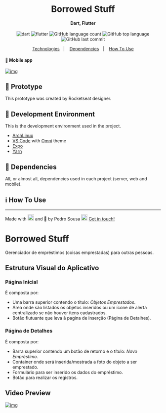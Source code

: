 <h1 align="center">
    Borrowed Stuff
    <br>
</h1>

<h4 align="center">
    Dart, Flutter
</h4>

<p align="center">
    <img alt="dart" src="https://img.shields.io/badge/dart-2.8.4-red" />
    <img alt="flutter" src="https://img.shields.io/badge/flutter-1.17.5-brightgreen" />
    <img alt="GitHub language count"
        src="https://img.shields.io/github/languages/count/sousapedro11/borrowed_stuff" />
    <img alt="GitHub top language" src="https://img.shields.io/github/languages/top/sousapedro11/borrowed_stuff" />
    <!-- <a target="_blank" href="https://wakatime.com/@saousapedro11/projects/wemoihugzf?start=2020-06-01&end=2020-06-07">
    </a> -->
    <img alt="GitHub last commit" src="https://img.shields.io/github/last-commit/sousapedro11/borrowed_stuff" />
</p>

<p align="center">
    <a href="#rocket-technologies">Technologies</a>&nbsp;&nbsp;&nbsp;|&nbsp;&nbsp;&nbsp;
    <a href="#bookmark_tabs-dependencies">Dependencies</a>&nbsp;&nbsp;&nbsp;|&nbsp;&nbsp;&nbsp;
    <a href="#information_source-how-to-use">How To Use</a>
</p>

#### :iphone: Mobile app

<p align="center">
<!-- <img width="250px" height="541px" alt="Preview Ecoleta Web" src="https://i.ibb.co/Zz4dPYp/photo-2020-06-07-00-08-25.jpg"> &nbsp;&nbsp;&nbsp; -->

[![img](https://img.youtube.com/vi/6me0-K_5b2I/hqdefault.jpg)](borrowed_stuff)

</p>

## :trident: Prototype

This prototype was created by Rocketseat designer.

<!-- - [Ecoleta](https://www.figma.com/file/1SxgOMojOB2zYT0Mdk28lB/?viewer=1&node-id=) -->

## :wrench: Development Environment

This is the development environment used in the project.

- [ArchLinux](https://www.archlinux.org/)
- [VS Code][vc] with [Omni](https://marketplace.visualstudio.com/items?itemName=rocketseat.theme-omni) theme
- [Expo](https://expo.io/)
- [Yarn][yarn]
  <!-- - [npm][npm] -->
  <!-- - [Node.js][nodejs] -->
  <!-- - [Insomnia](https://insomnia.rest/)

* [Dbeaver](https://dbeaver.io/) -->

## :rocket: Technologies

This project was developed at the **Next Level Week #2** by [Rockseat](https://rocketseat.com.br/) using the
following technologies:

- [ReactJS](https://reactjs.org/)
- [React Native](https://reactnative.dev/)
- [TypeScript](https://www.typescriptlang.org/)
  <!-- - [Node.js][nodejs] -->
  <!-- - [Leaflet](https://leafletjs.com/examples/quick-start/) -->

<!-- ## :cloud: External API

The web and mobile project used an external API to load the states and cities of Brazil.

- [IBGE](https://servicodados.ibge.gov.br/api/docs/localidades) -->

## :bookmark_tabs: Dependencies

All, or almost all, dependencies used in each project (server, web and mobile).

<!-- **Server (Node.js):**

<img alt="express" src="https://img.shields.io/badge/express-^4.17.1-brightgreen" />
<img alt="celebrate" src="https://img.shields.io/badge/celebrate-^12.1.1-brightgreen" />
<img alt="cors" src="https://img.shields.io/badge/cors-^2.8.5-brightgreen" />
<img alt="knex" src="https://img.shields.io/badge/knex-^0.21.1-brightgreen" />
<img alt="multer" src="https://img.shields.io/badge/multer-^1.4.2-brightgreen" />
<img alt="sqlite3" src="https://img.shields.io/badge/sqlite3-^4.2.0-brightgreen" />

<br/> -->

<!-- **Web (ReactJS):**

<img alt="axios" src="https://img.shields.io/badge/axios-^0.19.2-blue" /> <img alt="axios" src="https://img.shields.io/badge/leaflet-^1.6.0-blue" /> <img alt="axios" src="https://img.shields.io/badge/react-^16.13.1-blue" /> <img alt="axios" src="https://img.shields.io/badge/react--dom-^16.13.1-blue" /> <img alt="axios" src="https://img.shields.io/badge/react--dropzone-^11.0.1-blue" /> <img alt="axios" src="https://img.shields.io/badge/react--icons-^3.10.0-blue" /> <img alt="axios" src="https://img.shields.io/badge/react--leaflet-^2.7.0-blue" /> <img alt="axios" src="https://img.shields.io/badge/react--router--dom-^5.2.0-blue" /> <img alt="axios" src="https://img.shields.io/badge/react--scripts-3.4.1-blue" /> <img alt="axios" src="https://img.shields.io/badge/typescript-^3.7.5-blue" />

<br/> -->

<!-- **Mobile (React Native):**

<img alt="axios" src="https://img.shields.io/badge/@expo--google--fonts/roboto-^0.1.0-cyan" /> <img alt="axios" src="https://img.shields.io/badge/@expo--google--fonts/ubuntu-^0.1.0-cyan" /> <img alt="axios" src="https://img.shields.io/badge/@react--native--community/masked--view-0.1.6-cyan" /> <img alt="axios" src="https://img.shields.io/badge/@react--navigation/native-^5.5.0-cyan" /> <img alt="axios" src="https://img.shields.io/badge/@react--navigation/stack-^5.4.1-cyan" /> <img alt="axios" src="https://img.shields.io/badge/axios-^0.19.2-cyan" /> <img alt="axios" src="https://img.shields.io/badge/expo-~37.0.3-cyan" /> <img alt="axios" src="https://img.shields.io/badge/expo--constants-~9.0.0-cyan" /> <img alt="axios" src="https://img.shields.io/badge/expo--font-~8.1.0-cyan" /> <img alt="axios" src="https://img.shields.io/badge/expo--location-~8.1.0-cyan" /> <img alt="axios" src="https://img.shields.io/badge/expo--mail--composer-~8.1.0-cyan" /> <img alt="axios" src="https://img.shields.io/badge/react-~16.9.0-cyan" /> <img alt="axios" src="https://img.shields.io/badge/react--dom-~16.9.0-cyan" /> <img alt="axios" src="https://img.shields.io/badge/react--native--gesture--handler-~1.6.0-cyan" /> <img alt="axios" src="https://img.shields.io/badge/react--native--maps-0.26.1-cyan" /> <img alt="axios" src="https://img.shields.io/badge/react--native--picker--select-^7.0.0-cyan" /> <img alt="axios" src="https://img.shields.io/badge/react--native--reanimated-~1.7.0-cyan" /> <img alt="axios" src="https://img.shields.io/badge/react--native--safe--area--context-0.7.3-cyan" /> <img alt="axios" src="https://img.shields.io/badge/react--native--screens-~2.2.0-cyan" /> <img alt="axios" src="https://img.shields.io/badge/react--native--svg-11.0.1-cyan" /> <img alt="axios" src="https://img.shields.io/badge/react--native--web-~0.11.-cyan" /> -->

## :information_source: How To Use

<!-- To clone and run this application, you'll need [Git](https://git-scm.com), [Node.js v12.18.0][nodejs] or higher and [npm v6.14.5][npm] or higher installed on your computer. From your command line:

````bash
# Clone this repository
$ git clone https://github.com/sousapedro11/next-level-week.git

# For each folder (server, web and mobile) go into folder and install dependecies

# For server project (Node.js)
$ cd server
$ npm install
$ npm run dev

# For web project (ReactJS)
$ cd web
$ npm install
$ npm start

# For mobile project (React Native)
$ cd mobile
$ npm install
$ npm start

# For mobile project open Expo app (Google Play avaliable) and scanned QRCode

# enjoy
``` -->

---

Made with <img style="margin: 0 auto"
    src="https://github.com/SousaPedro11/sousapedro11/blob/master/images/heart.gif" height="20"> and :runner: by
Pedro Sousa <img style="margin: 0 auto" src="https://github.com/SousaPedro11/sousapedro11/blob/master/images/Hi.gif"
    height="20"> <a href="https://www.linkedin.com/in/pedro-paulo-lisboa-de-sousa-29143b15b/" target="_blank">Get in
touch!</a>

[nodejs]: https://nodejs.org/
[vc]: https://code.visualstudio.com/
[npm]: https://www.npmjs.com/
[yarn]: https://yarnpkg.com/

<h1>Borrowed Stuff</h1>
<p>Gerenciador de empréstimos (coisas emprestadas) para outras pessoas.</p>
<h2>Estrutura Visual do Aplicativo</h2>
<h3>Página Inicial</h3>
É composta por:
<ul>
  <li>
      Uma barra superior contendo o título: <em>Objetos Emprestados</em>.
  </li>
  <li>
      Área onde são listados os objetos inseridos ou um ícone de alerta centralizado se não houver itens
      cadastrados.
  </li>
  <li>
      Botão flutuante que leva à pagina de inserção (Página de Detalhes).
  </li>
</ul>
<h3>Página de Detalhes</h3>
É composta por:
<ul>
  <li>
      Barra superior contendo um botão de retorno e o título: <em>Novo Empréstimo</em>.
  </li>
  <li>
      Container onde será inserida/mostrada a foto do objeto a ser emprestado.
  </li>
  <li>
      Formulário para ser inserido os dados do empréstimo.
  </li>
  <li>
      Botão para realizar os registros.
  </li>
</ul>
<h2>Video Preview</h2>

[![img](https://img.youtube.com/vi/6me0-K_5b2I/hqdefault.jpg)](borrowed_stuff)

[flutter_documentation]: https://flutter.dev/docs
[borrowed_stuff]: https://www.youtube.com/watch?v=6me0-K_5b2I

```

```
